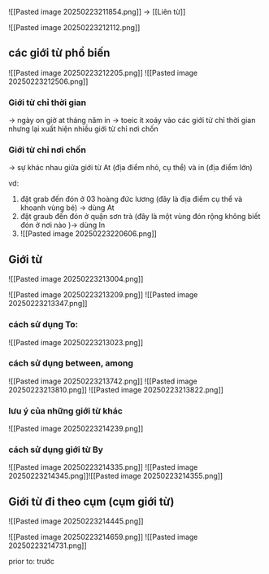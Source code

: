 ![[Pasted image 20250223211854.png]]
-> [[Liên từ]]

![[Pasted image 20250223212112.png]]

## các giới từ phổ biến

![[Pasted image 20250223212205.png]]
![[Pasted image 20250223212506.png]]
### Giới từ chỉ thời gian
-> ngày on giờ at tháng năm in 
-> toeic ít xoáy vào các giới từ chỉ thời gian nhưng lại xuất hiện nhiều giới từ chỉ nơi chốn 

### Giới từ chỉ nơi chốn 
-> sự khác nhau giữa giới từ At (địa điểm nhỏ, cụ thể) và in (địa điểm lớn)

vd: 
1. đặt grab đến đón ở 03 hoàng đức lương (đây là địa điểm cụ thể và khoanh vùng bé) -> dùng At
2. đặt graub đến đón ở quận sơn trà (đây là một vùng đón rộng không biết đón ở nơi nào )-> dùng In
3. ![[Pasted image 20250223220606.png]]

## Giới từ 
![[Pasted image 20250223213004.png]]

![[Pasted image 20250223213209.png]]
![[Pasted image 20250223213347.png]]
### cách sử dụng To: 
![[Pasted image 20250223213023.png]]

### cách sử dụng between, among
![[Pasted image 20250223213742.png]]
![[Pasted image 20250223213810.png]]
![[Pasted image 20250223213822.png]]

### lưu ý của những giới từ khác 
![[Pasted image 20250223214239.png]]

### cách sử dụng giới từ By 
![[Pasted image 20250223214335.png]]
![[Pasted image 20250223214345.png]]![[Pasted image 20250223214355.png]]

## Giới từ đi theo cụm (cụm giới từ)
![[Pasted image 20250223214445.png]]

![[Pasted image 20250223214659.png]]
![[Pasted image 20250223214731.png]]

prior to: trước 


